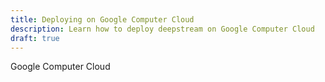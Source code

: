 ```yaml
---
title: Deploying on Google Computer Cloud
description: Learn how to deploy deepstream on Google Computer Cloud
draft: true
---
```


Google Computer Cloud

